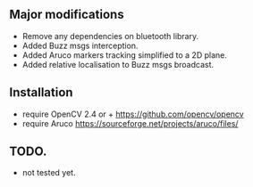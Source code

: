 ## Major modifications

- Remove any dependencies on bluetooth library.
- Added Buzz msgs interception.
- Added Aruco markers tracking simplified to a 2D plane.
- Added relative localisation to Buzz msgs broadcast.

## Installation

- require OpenCV 2.4 or + https://github.com/opencv/opencv
- require Aruco https://sourceforge.net/projects/aruco/files/


## TODO.

- not tested yet.
